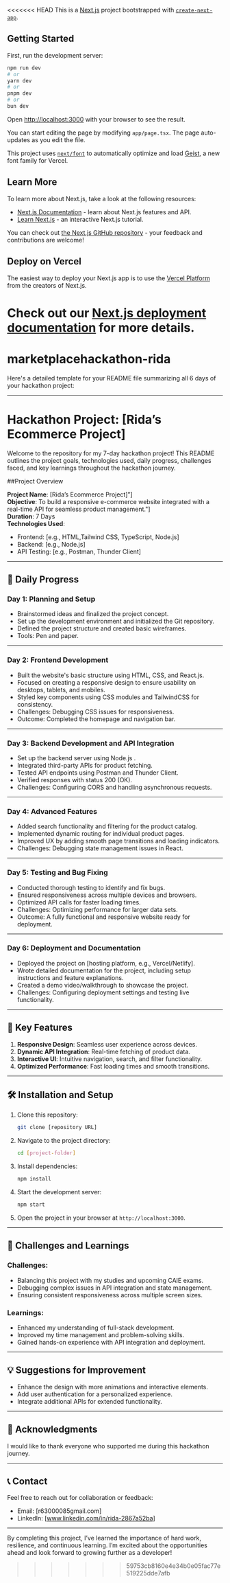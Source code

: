<<<<<<< HEAD
This is a [Next.js](https://nextjs.org) project bootstrapped with [`create-next-app`](https://nextjs.org/docs/app/api-reference/cli/create-next-app).

## Getting Started

First, run the development server:

```bash
npm run dev
# or
yarn dev
# or
pnpm dev
# or
bun dev
```

Open [http://localhost:3000](http://localhost:3000) with your browser to see the result.

You can start editing the page by modifying `app/page.tsx`. The page auto-updates as you edit the file.

This project uses [`next/font`](https://nextjs.org/docs/app/building-your-application/optimizing/fonts) to automatically optimize and load [Geist](https://vercel.com/font), a new font family for Vercel.

## Learn More

To learn more about Next.js, take a look at the following resources:

- [Next.js Documentation](https://nextjs.org/docs) - learn about Next.js features and API.
- [Learn Next.js](https://nextjs.org/learn) - an interactive Next.js tutorial.

You can check out [the Next.js GitHub repository](https://github.com/vercel/next.js) - your feedback and contributions are welcome!

## Deploy on Vercel

The easiest way to deploy your Next.js app is to use the [Vercel Platform](https://vercel.com/new?utm_medium=default-template&filter=next.js&utm_source=create-next-app&utm_campaign=create-next-app-readme) from the creators of Next.js.

Check out our [Next.js deployment documentation](https://nextjs.org/docs/app/building-your-application/deploying) for more details.
=======
# marketplacehackathon-rida

Here's a detailed template for your README file summarizing all 6 days of your hackathon project:

---

# Hackathon Project: [Rida’s Ecommerce Project]

Welcome to the repository for my 7-day hackathon project! This README outlines the project goals, technologies used, daily progress, challenges faced, and key learnings throughout the hackathon journey. 



##Project Overview

**Project Name**: [Rida’s Ecommerce Project]”]  
**Objective**: To build a responsive e-commerce website integrated with a real-time API for seamless product management."]  
**Duration**: 7 Days  
**Technologies Used**:  
- Frontend: [e.g., HTML,Tailwind CSS, TypeScript, Node.js]  
- Backend: [e.g., Node.js]  
- API Testing: [e.g., Postman, Thunder Client]  

---

## 📅 **Daily Progress**

### Day 1: **Planning and Setup**  
- Brainstormed ideas and finalized the project concept.  
- Set up the development environment and initialized the Git repository.  
- Defined the project structure and created basic wireframes.  
- Tools: Pen and paper.

---

### Day 2: **Frontend Development**  
- Built the website's basic structure using HTML, CSS, and React.js.  
- Focused on creating a responsive design to ensure usability on desktops, tablets, and mobiles.  
- Styled key components using CSS modules and TailwindCSS for consistency.  
- Challenges: Debugging CSS issues for responsiveness.  
- Outcome: Completed the homepage and navigation bar.  

---

### Day 3: **Backend Development and API Integration**  
- Set up the backend server using Node.js .
- Integrated third-party APIs for product fetching.  
- Tested API endpoints using Postman and Thunder Client.  
- Verified responses with status 200 (OK).  
- Challenges: Configuring CORS and handling asynchronous requests.  

---

### Day 4: **Advanced Features**  
- Added search functionality and filtering for the product catalog.  
- Implemented dynamic routing for individual product pages.  
- Improved UX by adding smooth page transitions and loading indicators.  
- Challenges: Debugging state management issues in React.  

---

### Day 5: **Testing and Bug Fixing**  
- Conducted thorough testing to identify and fix bugs.  
- Ensured responsiveness across multiple devices and browsers.  
- Optimized API calls for faster loading times.  
- Challenges: Optimizing performance for larger data sets.  
- Outcome: A fully functional and responsive website ready for deployment.  

---

### Day 6: **Deployment and Documentation**  
- Deployed the project on [hosting platform, e.g., Vercel/Netlify].  
- Wrote detailed documentation for the project, including setup instructions and feature explanations.  
- Created a demo video/walkthrough to showcase the project.  
- Challenges: Configuring deployment settings and testing live functionality.  

---

## 🎯 **Key Features**  
1. **Responsive Design**: Seamless user experience across devices.  
2. **Dynamic API Integration**: Real-time fetching of product data.  
3. **Interactive UI**: Intuitive navigation, search, and filter functionality.  
4. **Optimized Performance**: Fast loading times and smooth transitions.  

---

## 🛠️ **Installation and Setup**  

1. Clone this repository:  
   ```bash
   git clone [repository URL]
   ```  
2. Navigate to the project directory:  
   ```bash
   cd [project-folder]
   ```  
3. Install dependencies:  
   ```bash
   npm install
   ```  
4. Start the development server:  
   ```bash
   npm start
   ```  
5. Open the project in your browser at `http://localhost:3000`.

---

## 🌟 **Challenges and Learnings**

### Challenges:  
- Balancing this project with my studies and upcoming CAIE exams.  
- Debugging complex issues in API integration and state management.  
- Ensuring consistent responsiveness across multiple screen sizes.  

### Learnings:  
- Enhanced my understanding of full-stack development.  
- Improved my time management and problem-solving skills.  
- Gained hands-on experience with API integration and deployment.  

---

## 💡 **Suggestions for Improvement**  
- Enhance the design with more animations and interactive elements.  
- Add user authentication for a personalized experience.  
- Integrate additional APIs for extended functionality.  

---

## 🚩 **Acknowledgments**  
I would like to thank everyone who supported me during this hackathon journey. 

---

## 📞 **Contact**  
Feel free to reach out for collaboration or feedback:  
- Email: [r63000085gmail.com]  
- LinkedIn: [www.linkedin.com/in/rida-2867a52ba]  

---

By completing this project, I’ve learned the importance of hard work, resilience, and continuous learning. I’m excited about the opportunities ahead and look forward to growing further as a developer!  
>>>>>>> 59753cb8160e4e34b0e05fac77e519225dde7afb
